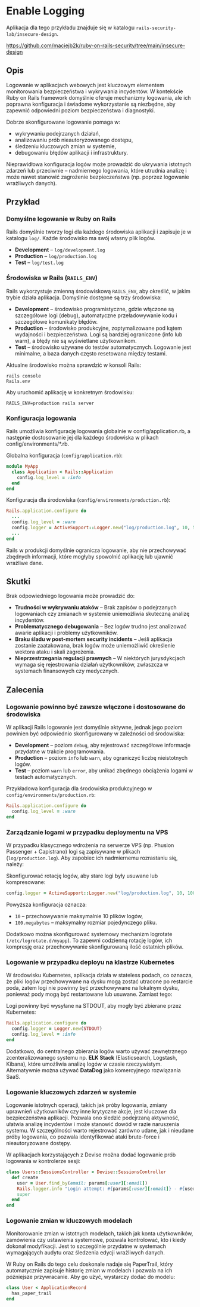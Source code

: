 # Enable Logging

Aplikacja dla tego przykładu znajduje się w katalogu `rails-security-lab/insecure-design`.

https://github.com/maciejb2k/ruby-on-rails-security/tree/main/insecure-design

## Opis

Logowanie w aplikacjach webowych jest kluczowym elementem monitorowania bezpieczeństwa i wykrywania incydentów. W kontekście Ruby on Rails framework domyślnie oferuje mechanizmy logowania, ale ich poprawna konfiguracja i świadome wykorzystanie są niezbędne, aby zapewnić odpowiedni poziom bezpieczeństwa i diagnostyki.

Dobrze skonfigurowane logowanie pomaga w:
- wykrywaniu podejrzanych działań,
- analizowaniu prób nieautoryzowanego dostępu,
- śledzeniu kluczowych zmian w systemie,
- debugowaniu błędów aplikacji i infrastruktury.

Nieprawidłowa konfiguracja logów może prowadzić do ukrywania istotnych zdarzeń lub przeciwnie – nadmiernego logowania, które utrudnia analizę i może nawet stanowić zagrożenie bezpieczeństwa (np. poprzez logowanie wrażliwych danych).

## Przykład

### Domyślne logowanie w Ruby on Rails
Rails domyślnie tworzy logi dla każdego środowiska aplikacji i zapisuje je w katalogu `log/`. Każde środowisko ma swój własny plik logów.
- **Development** – `log/development.log`
- **Production** – `log/production.log`
- **Test** – `log/test.log`

### Środowiska w Rails (`RAILS_ENV`)

Rails wykorzystuje zmienną środowiskową `RAILS_ENV`, aby określić, w jakim trybie działa aplikacja. Domyślnie dostępne są trzy środowiska:
- **Development** – środowisko programistyczne, gdzie włączone są szczegółowe logi (debug), automatyczne przeładowywanie kodu i szczegółowe komunikaty błędów.
- **Production** – środowisko produkcyjne, zoptymalizowane pod kątem wydajności i bezpieczeństwa. Logi są bardziej ograniczone (info lub warn), a błędy nie są wyświetlane użytkownikom.
- **Test** – środowisko używane do testów automatycznych. Logowanie jest minimalne, a baza danych często resetowana między testami.

Aktualne środowisko można sprawdzić w konsoli Rails:
```
rails console
Rails.env
```

Aby uruchomić aplikację w konkretnym środowisku:
```
RAILS_ENV=production rails server
```

### Konfiguracja logowania
Rails umożliwia konfigurację logowania globalnie w config/application.rb, a następnie dostosowanie jej dla każdego środowiska w plikach config/environments/*.rb.

Globalna konfiguracja (`config/application.rb`):
```ruby
module MyApp
  class Application < Rails::Application
    config.log_level = :info
  end
end
```

Konfiguracja dla środowiska (`config/environments/production.rb`):
```ruby
Rails.application.configure do
  ...
  config.log_level = :warn
  config.logger = ActiveSupport::Logger.new("log/production.log", 10, 50.megabytes)
  ...
end
```

Rails w produkcji domyślnie ogranicza logowanie, aby nie przechowywać zbędnych informacji, które mogłyby spowolnić aplikację lub ujawnić wrażliwe dane.

## Skutki

Brak odpowiedniego logowania może prowadzić do:
- **Trudności w wykrywaniu ataków** – Brak zapisów o podejrzanych logowaniach czy zmianach w systemie uniemożliwia skuteczną analizę incydentów.
- **Problematycznego debugowania** – Bez logów trudno jest analizować awarie aplikacji i problemy użytkowników.
- **Braku śladu w post-mortem security incidents** – Jeśli aplikacja zostanie zaatakowana, brak logów może uniemożliwić określenie wektora ataku i skali zagrożenia.
- **Nieprzestrzegania regulacji prawnych** – W niektórych jurysdykcjach wymaga się rejestrowania działań użytkowników, zwłaszcza w systemach finansowych czy medycznych.

## Zalecenia

### Logowanie powinno być zawsze włączone i dostosowane do środowiska

W aplikacji Rails logowanie jest domyślnie aktywne, jednak jego poziom powinien być odpowiednio skonfigurowany w zależności od środowiska:
- **Development** – poziom `debug`, aby rejestrować szczegółowe informacje przydatne w trakcie programowania.
- **Production** – poziom `info` lub `warn`, aby ograniczyć liczbę nieistotnych logów.
- **Test** – poziom `warn` lub `error`, aby unikać zbędnego obciążenia logami w testach automatycznych.

Przykładowa konfiguracja dla środowiska produkcyjnego w `config/environments/production.rb`:

```ruby
Rails.application.configure do
  config.log_level = :warn
end
```

### Zarządzanie logami w przypadku deploymentu na VPS

W przypadku klasycznego wdrożenia na serwerze VPS (np. Phusion Passenger + Capistrano) logi są zapisywane w plikach (`log/production.log`). Aby zapobiec ich nadmiernemu rozrastaniu się, należy:

Skonfigurować rotację logów, aby stare logi były usuwane lub kompresowane:
```ruby
config.logger = ActiveSupport::Logger.new("log/production.log", 10, 100.megabytes)
```

Powyższa konfiguracja oznacza:
- `10` – przechowywanie maksymalnie 10 plików logów,
- `100.megabytes` – maksymalny rozmiar pojedynczego pliku.

Dodatkowo można skonfigurować systemowy mechanizm logrotate `(/etc/logrotate.d/myapp`). To zapewni codzienną rotację logów, ich kompresję oraz przechowywanie skonfigurowaną ilość ostatnich plików.

### Logowanie w przypadku deployu na klastrze Kubernetes

W środowisku Kubernetes, aplikacja działa w stateless podach, co oznacza, że pliki logów przechowywane na dysku mogą zostać utracone po restarcie poda, zatem logi nie powinny być przechowywane na lokalnym dysku, ponieważ pody mogą być restartowane lub usuwane. Zamiast tego:

Logi powinny być wysyłane na STDOUT, aby mogły być zbierane przez Kubernetes:
```ruby
Rails.application.configure do
  config.logger = Logger.new(STDOUT)
  config.log_level = :info
end
```

Dodatkowo, do centralnego zbierania logów warto używać zewnętrznego zcenteralizowanego systemu np. **ELK Stack** (Elasticsearch, Logstash, Kibana), które umożliwia analizę logów w czasie rzeczywistym. Alternatywnie można używać **DataDog** jako komercyjnego rozwiązania SaaS.

### Logowanie kluczowych zdarzeń w systemie

Logowanie istotnych operacji, takich jak próby logowania, zmiany uprawnień użytkowników czy inne krytyczne akcje, jest kluczowe dla bezpieczeństwa aplikacji. Pozwala ono śledzić podejrzaną aktywność, ułatwia analizę incydentów i może stanowić dowód w razie naruszenia systemu. W szczególności warto rejestrować zarówno udane, jak i nieudane próby logowania, co pozwala identyfikować ataki brute-force i nieautoryzowane dostępy.

W aplikacjach korzystających z Devise można dodać logowanie prób logowania w kontrolerze sesji:
```ruby
class Users::SessionsController < Devise::SessionsController
  def create
    user = User.find_by(email: params[:user][:email])
    Rails.logger.info "Login attempt: #{params[:user][:email]} - #{user&.valid_password?(params[:user][:password]) ? 'Success' : 'Failure'} from #{request.remote_ip}"
    super
  end
end
```

### Logowanie zmian w kluczowych modelach

Monitorowanie zmian w istotnych modelach, takich jak konta użytkowników, zamówienia czy ustawienia systemowe, pozwala kontrolować, kto i kiedy dokonał modyfikacji. Jest to szczególnie przydatne w systemach wymagających audytu oraz śledzenia edycji wrażliwych danych.

W Ruby on Rails do tego celu doskonale nadaje się PaperTrail, który automatycznie zapisuje historię zmian w modelach i pozwala na ich późniejsze przywracanie. Aby go użyć, wystarczy dodać do modelu:

```ruby
class User < ApplicationRecord
  has_paper_trail
end
```